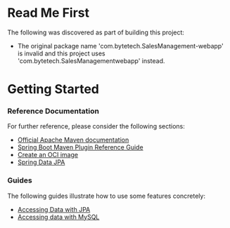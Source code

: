 # Read Me First
The following was discovered as part of building this project:

* The original package name 'com.bytetech.SalesManagement-webapp' is invalid and this project uses 'com.bytetech.SalesManagementwebapp' instead.

# Getting Started

### Reference Documentation
For further reference, please consider the following sections:

* [Official Apache Maven documentation](https://maven.apache.org/guides/index.html)
* [Spring Boot Maven Plugin Reference Guide](https://docs.spring.io/spring-boot/docs/3.0.4/maven-plugin/reference/html/)
* [Create an OCI image](https://docs.spring.io/spring-boot/docs/3.0.4/maven-plugin/reference/html/#build-image)
* [Spring Data JPA](https://docs.spring.io/spring-boot/docs/3.0.4/reference/htmlsingle/#data.sql.jpa-and-spring-data)

### Guides
The following guides illustrate how to use some features concretely:

* [Accessing Data with JPA](https://spring.io/guides/gs/accessing-data-jpa/)
* [Accessing data with MySQL](https://spring.io/guides/gs/accessing-data-mysql/)

